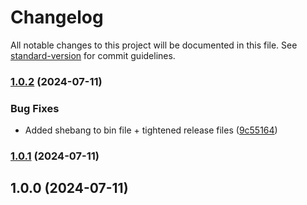# Changelog

All notable changes to this project will be documented in this file. See [standard-version](https://github.com/conventional-changelog/standard-version) for commit guidelines.

### [1.0.2](https://github.com/nonara/yarn-fix-bin-cmds/compare/v1.0.1...v1.0.2) (2024-07-11)


### Bug Fixes

* Added shebang to bin file + tightened release files ([9c55164](https://github.com/nonara/yarn-fix-bin-cmds/commit/9c55164c2584d0f041e635bed73d6c210c966652))

### [1.0.1](https://github.com/nonara/yarn-fix-bin-cmds/compare/v1.0.0...v1.0.1) (2024-07-11)

## 1.0.0 (2024-07-11)
